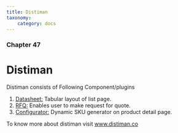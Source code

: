 ```yaml
---
title: Distiman
taxonomy:
    category: docs
---
```


### Chapter 47

# Distiman

Distiman consists of Following Component/plugins 

1. [Datasheet:](https://www.sellacious.com/documentation-v2#/learn/distiman/datasheet-component) Tabular layout of list page.
2. [RFQ:](https://www.sellacious.com/documentation-v2#/learn/distiman/rfq) Enables user to make request for quote.
3. [Configurator:](https://www.sellacious.com/documentation-v2#/learn/distiman/configurator) Dynamic SKU generator on product detail page.

To know more about distiman visit www.distiman.co